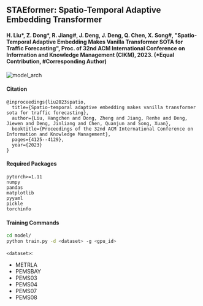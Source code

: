 ## STAEformer: Spatio-Temporal Adaptive Embedding Transformer

#### H. Liu*, Z. Dong*, R. Jiang#, J. Deng, J. Deng, Q. Chen, X. Song#, "Spatio-Temporal Adaptive Embedding Makes Vanilla Transformer SOTA for Traffic Forecasting", Proc. of 32nd ACM International Conference on Information and Knowledge Management (CIKM), 2023. (*Equal Contribution, #Corresponding Author)

![model_arch](https://github.com/XDZhelheim/STAEformer/assets/57553691/f0620d5b-2b7f-47bc-bf76-5fccf48fae35)

#### Citation
```
@inproceedings{liu2023spatio,
  title={Spatio-temporal adaptive embedding makes vanilla transformer sota for traffic forecasting},
  author={Liu, Hangchen and Dong, Zheng and Jiang, Renhe and Deng, Jiewen and Deng, Jinliang and Chen, Quanjun and Song, Xuan},
  booktitle={Proceedings of the 32nd ACM International Conference on Information and Knowledge Management},
  pages={4125--4129},
  year={2023}
}
```


#### Required Packages

```
pytorch>=1.11
numpy
pandas
matplotlib
pyyaml
pickle
torchinfo
```

#### Training Commands

```bash
cd model/
python train.py -d <dataset> -g <gpu_id>
```

`<dataset>`:
- METRLA
- PEMSBAY
- PEMS03
- PEMS04
- PEMS07
- PEMS08
